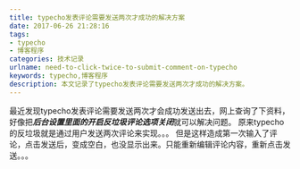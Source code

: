 ```yaml
---
title: typecho发表评论需要发送两次才成功的解决方案
date: 2017-06-26 21:28:16
tags:
- typecho
- 博客程序
categories: 技术记录
urlname: need-to-click-twice-to-submit-comment-on-typecho
keywords: typecho,博客程序
description: 本文记录了typecho发表评论需要发送两次才成功的解决方案。
---
```

最近发现typecho发表评论需要发送两次才会成功发送出去，网上查询了下资料，好像把***后台设置里面的开启反垃圾评论选项关闭***就可以解决问题。
原来typecho的反垃圾就是通过用户发送两次评论来实现。。。
但是这样造成第一次输入了评论，点击发送后，变成空白，也没显示出来。只能重新编辑评论内容，重新点击发送。。。
